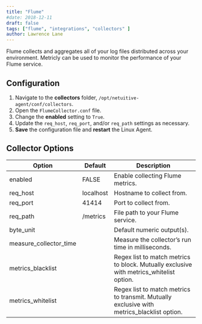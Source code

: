 ```yaml
---
title: "Flume"
#date: 2018-12-11
draft: false
tags: ["flume", "integrations", "collectors" ]
author: Lawrence Lane
---
```

Flume collects and aggregates all of your log files distributed across your environment. Metricly can be used to monitor the performance of your Flume service.

## Configuration
1. Navigate to the **collectors** folder, `/opt/netuitive-agent/conf/collectors`.
2. Open the `FlumeCollector.conf` file.
3. Change the **enabled** setting to `True`.
4. Update the `req_host`, `req_port`, and/or `req_path` settings as necessary.
5. **Save** the configuration file and **restart** the Linux Agent.

## Collector Options

| Option                 | Default   | Description                                                                                |
|------------------------|-----------|--------------------------------------------------------------------------------------------|
| enabled                | FALSE     | Enable collecting Flume metrics.                                                           |
| req_host               | localhost | Hostname to collect from.                                                                  |
| req_port               | 41414     | Port to collect from.                                                                      |
| req_path               | /metrics  | File path to your Flume service.                                                           |
| byte_unit              |           | Default numeric output(s).                                                                 |
| measure_collector_time |           | Measure the collector’s run time in milliseconds.                                          |
| metrics_blacklist      |           | Regex list to match metrics to block. Mutually exclusive with metrics_whitelist option.    |
| metrics_whitelist      |           | Regex list to match metrics to transmit. Mutually exclusive with metrics_blacklist option. |
